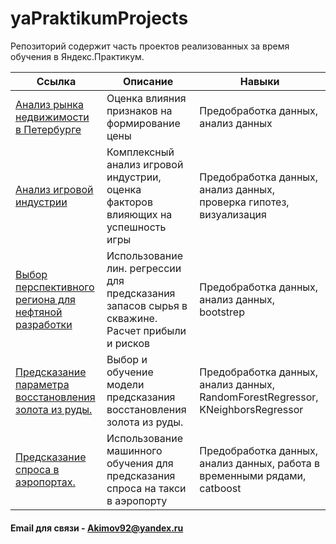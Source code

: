 # yaPraktikumProjects
Репозиторий содержит часть проектов реализованных за время обучения в Яндекс.Практикум.

| Ссылка | Описание | Навыки |
| --- | --- |--- |
| [Анализ рынка недвижимости в Петербурге](https://github.com/DAAkimov/yaPraktikumProjects/tree/main/2_research_analize) | Оценка влияния признаков на формирование цены | Предобработка данных, анализ данных |
| [Анализ игровой индустрии](https://github.com/DAAkimov/yaPraktikumProjects/tree/main/5_game_analysis) | Комплексный анализ игровой индустрии, оценка факторов влияющих на успешность игры | Предобработка данных, анализ данных, проверка гипотез, визуализация |
| [Выбор перспективного региона для нефтяной разработки](https://github.com/DAAkimov/yaPraktikumProjects/tree/main/8_ml_in_busines) | Использование лин. регрессии для предсказания запасов сырья в скважине. Расчет прибыли и рисков | Предобработка данных, анализ данных, bootstrep |
| [Предсказание параметра восстановления золота из руды.](https://github.com/DAAkimov/yaPraktikumProjects/tree/main/9_analysis_and_ml) | Выбор и обучение модели предсказания восстановления золота из руды. | Предобработка данных, анализ данных, RandomForestRegressor, KNeighborsRegressor |
 [Предсказание спроса в аэропортах.](https://github.com/DAAkimov/yaPraktikumProjects/tree/main/12_time) | Использование машинного обучения для предсказания спроса на такси в аэропорту | Предобработка данных, анализ данных, работа в временными рядами, catboost |
 
 
 #### Email для связи - Akimov92@yandex.ru
